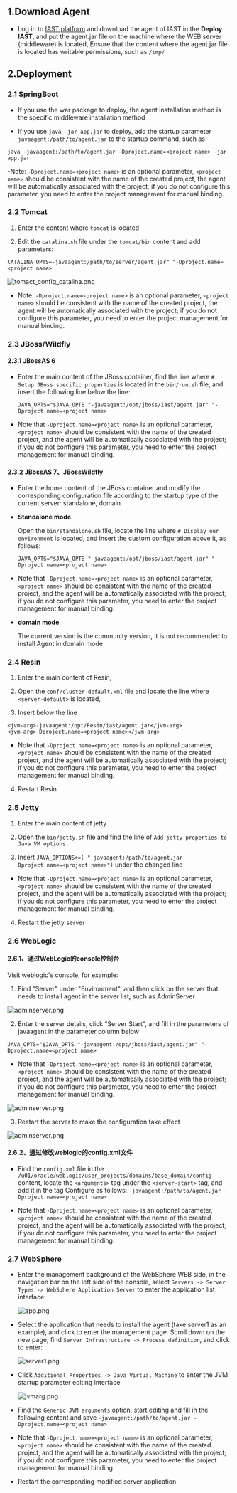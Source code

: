 ## 1.Download Agent

- Log in to [IAST platform](https://iast.huoxian.cn/login) and download the agent of IAST in the **Deploy IAST**, and put the agent.jar file on the machine where the WEB server (middleware) is located, Ensure that the content where the agent.jar file is located has writable permissions, such as `/tmp/`

## 2.Deployment

### 2.1 SpringBoot

- If you use the war package to deploy, the agent installation method is the specific middleware installation method

- If you use `java -jar app.jar` to deploy, add the startup parameter `-javaagent:/path/to/agent.jar` to the startup command, such as
```shell
java -javaagent:/path/to/agent.jar -Dproject.name=<project name> -jar app.jar
```

-Note: `-Dproject.name=<project name>` is an optional parameter, `<project name>` should be consistent with the name of the created project, the agent will be automatically associated with the project; if you do not configure this parameter, you need to enter the project management for manual binding.

### 2.2 Tomcat

1. Enter the content where `tomcat` is located

2. Edit the `catalina.sh` file under the `tomcat/bin` content and add parameters:
```shell
CATALINA_OPTS=-javaagent:/path/to/server/agent.jar" "-Dproject.name=<project name>
```

![tomact_config_catalina.png](../assets/deploy/manual/tomcat_config_catalina.png)

- Note: `-Dproject.name=<project name>` is an optional parameter, `<project name>` should be consistent with the name of the created project, the agent will be automatically associated with the project; if you do not configure this parameter, you need to enter the project management for manual binding.

### 2.3 JBoss/Wildfly

#### 2.3.1 JBossAS 6

- Enter the main content of the JBoss container, find the line where `# Setup JBoss specific properties` is located in the `bin/run.sh` file, and insert the following line below the line:

  ```shell
  JAVA_OPTS="$JAVA_OPTS "-javaagent:/opt/jboss/iast/agent.jar" "-Dproject.name=<project name>
  ```
- Note that `-Dproject.name=<project name>` is an optional parameter, `<project name>` should be consistent with the name of the created project, and the agent will be automatically associated with the project; if you do not configure this parameter, you need to enter the project management for manual binding.

#### 2.3.2 JBossAS 7、JBossWildfly

- Enter the home content of the JBoss container and modify the corresponding configuration file according to the startup type of the current server: standalone, domain

- **Standalone mode**

  Open the `bin/standalone.sh` file, locate the line where `# Display our environment` is located, and insert the custom configuration above it, as follows:

  ```shell
  JAVA_OPTS="$JAVA_OPTS "-javaagent:/opt/jboss/iast/agent.jar" "-Dproject.name=<project name>
  ```
- Note that `-Dproject.name=<project name>` is an optional parameter, `<project name>` should be consistent with the name of the created project, and the agent will be automatically associated with the project; if you do not configure this parameter, you need to enter the project management for manual binding.


- **domain mode**

  The current version is the community version, it is not recommended to install Agent in domain mode

### 2.4 Resin

1. Enter the main content of Resin,

2. Open the `conf/cluster-default.xml` file and locate the line where `<server-default>` is located,

3. Insert below the line
  ```shell
  <jvm-arg>-javaagent:/opt/Resin/iast/agent.jar</jvm-arg>
  <jvm-arg>-Dproject.name=<project name></jvm-arg>
  ```
- Note that `-Dproject.name=<project name>` is an optional parameter, `<project name>` should be consistent with the name of the created project, and the agent will be automatically associated with the project; if you do not configure this parameter, you need to enter the project management for manual binding.

4. Restart Resin

### 2.5 Jetty

1. Enter the main content of jetty

2. Open the `bin/jetty.sh` file and find the line of `Add jetty properties to Java VM options.`

3. Insert `JAVA_OPTIONS+=( "-javaagent:/path/to/agent.jar --Dproject.name=<project name>")` under the changed line

- Note that `-Dproject.name=<project name>` is an optional parameter, `<project name>` should be consistent with the name of the created project, and the agent will be automatically associated with the project; if you do not configure this parameter, you need to enter the project management for manual binding.

4. Restart the jetty server

### 2.6 WebLogic

#### 2.6.1、通过WebLogic的console控制台

Visit weblogic's console, for example:

1. Find "Server" under "Environment", and then click on the server that needs to install agent in the server list, such as AdminServer

![adminserver.png](../assets/deploy/weblogic/adminserver.png)

2. Enter the server details, click "Server Start", and fill in the parameters of javaagent in the parameter column below
```shell
JAVA_OPTS="$JAVA_OPTS "-javaagent:/opt/jboss/iast/agent.jar" "-Dproject.name=<project name>
```
- Note that `-Dproject.name=<project name>` is an optional parameter, `<project name>` should be consistent with the name of the created project, and the agent will be automatically associated with the project; if you do not configure this parameter, you need to enter the project management for manual binding.


![adminserver.png](../assets/deploy/weblogic/boot.png)

3. Restart the server to make the configuration take effect

![adminserver.png](../assets/deploy/weblogic/restart.png)
#### 2.6.2、通过修改weblogic的config.xml文件

- Find the `config.xml` file in the `/u01/oracle/weblogic/user_projects/domains/base_domain/config` content, locate the `<arguments>` tag under the `<server-start>` tag, and add it in the tag Configure as follows:
`-javaagent:/path/to/agent.jar -Dproject.name=<project name>`

- Note that `-Dproject.name=<project name>` is an optional parameter, `<project name>` should be consistent with the name of the created project, and the agent will be automatically associated with the project; if you do not configure this parameter, you need to enter the project management for manual binding.

### 2.7 WebSphere

- Enter the management background of the WebSphere WEB side, in the navigation bar on the left side of the console, select `Servers -> Server Types -> WebSphere Application Server` to enter the application list interface:

  ![app.png](../assets/deploy/websphere/app.png)

- Select the application that needs to install the agent (take server1 as an example), and click to enter the management page. Scroll down on the new page, find `Server Infrastructure -> Process definition`, and click to enter:

  ![server1.png](../assets/deploy/websphere/server1.png)

- Click `Additional Properties -> Java Virtual Machine` to enter the JVM startup parameter editing interface

  ![jvmarg.png](../assets/deploy/websphere/jvmarg.png)

- Find the `Generic JVM arguments` option, start editing and fill in the following content and save `-javaagent:/path/to/agent.jar -Dproject.name=<project name>`

- Note that `-Dproject.name=<project name>` is an optional parameter, `<project name>` should be consistent with the name of the created project, and the agent will be automatically associated with the project; if you do not configure this parameter, you need to enter the project management for manual binding.

- Restart the corresponding modified server application

